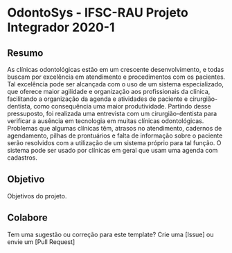 # OdontoSys - IFSC-RAU Projeto Integrador 2020-1

## Resumo

As clínicas odontológicas estão em um crescente desenvolvimento, e todas buscam
por excelência em atendimento e procedimentos com os pacientes. Tal excelência
pode ser alcançada com o uso de um sistema especializado, que oferece  maior
agilidade e organização aos profissionais da clínica, facilitando a organização da
agenda e atividades de paciente e cirurgião-dentista, como consequência uma maior
produtividade. Partindo desse pressuposto, foi realizada uma entrevista com um
cirurgião-dentista   para   verificar   a   ausência   em   tecnologia   em   muitas   clínicas
odontológicas.   Problemas   que   algumas   clínicas   têm,   atrasos   no   atendimento,
cadernos de agendamento, pilhas de prontuários e falta de informação sobre o
paciente serão resolvidos com a utilização de um sistema próprio para tal função. O
sistema pode ser usado por clínicas em geral que usam uma agenda com cadastros.


## Objetivo

Objetivos do projeto.

## Colabore

Tem uma sugestão ou correção para este template? Crie uma [Issue] ou envie um [Pull Request]